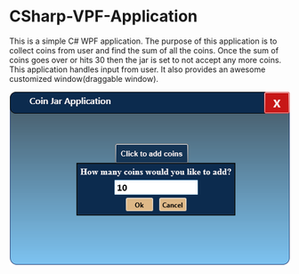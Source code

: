 # CSharp-VPF-Application

This is a simple C# WPF application. The purpose of this application is to collect coins from user and find the sum of all the coins. Once the sum of coins goes over or hits 30 then the jar is set to not accept any more coins. This application handles input from user. It also provides an awesome customized window(draggable window).   

![alt tag](https://github.com/henrygranados/CSharp-VPF-Application/blob/master/images/csharp.png)